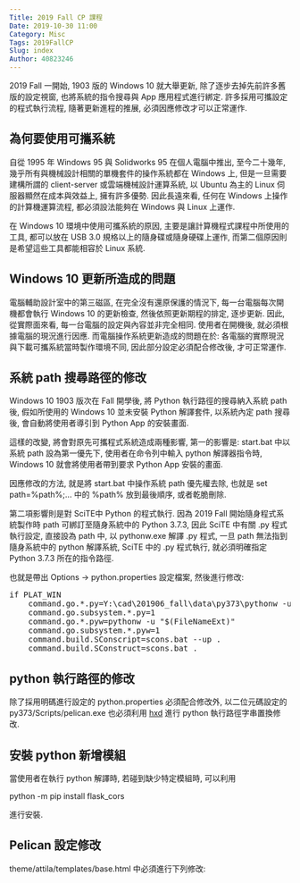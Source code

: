 ```yaml
---
Title: 2019 Fall CP 課程
Date: 2019-10-30 11:00
Category: Misc
Tags: 2019FallCP
Slug: index
Author: 40823246
---
```


2019 Fall 一開始, 1903 版的 Windows 10 就大舉更新, 除了逐步去掉先前許多舊版的設定視窗, 也將系統的指令搜尋與 App 應用程式進行綁定. 許多採用可攜設定的程式執行流程, 隨著更新進程的推展, 必須因應修改才可以正常運作.

<!-- PELICAN_END_SUMMARY -->

為何要使用可攜系統
----

自從 1995 年 Windows 95 與 Solidworks 95 在個人電腦中推出, 至今二十幾年, 幾乎所有與機械設計相關的單機套件的操作系統都在 Windows 上, 但是一旦需要建構所謂的 client-server 或雲端機械設計運算系統, 以 Ubuntu 為主的 Linux 伺服器顯然在成本與效益上, 擁有許多優勢. 因此長遠來看, 任何在 Windows 上操作的計算機運算流程, 都必須設法能夠在 Windows 與 Linux 上運作.

在 Windows 10 環境中使用可攜系統的原因, 主要是讓計算機程式課程中所使用的工具, 都可以放在 USB 3.0 規格以上的隨身碟或隨身硬碟上運作, 而第二個原因則是希望這些工具都能相容於 Linux 系統.

Windows 10 更新所造成的問題
----

電腦輔助設計室中的第三磁區, 在完全沒有還原保護的情況下, 每一台電腦每次開機都會執行 Windows 10 的更新檢查, 然後依照更新期程的排定, 逐步更新. 因此, 從實際面來看, 每一台電腦的設定與內容並非完全相同. 使用者在開機後, 就必須根據電腦的現況進行因應. 而電腦操作系統更新造成的問題在於: 各電腦的實際現況與下載可攜系統當時製作環境不同, 因此部分設定必須配合修改後, 才可正常運作.

系統 path 搜尋路徑的修改
----

Windows 10 1903 版次在 Fall 開學後, 將 Python 執行路徑的搜尋納入系統 path 後, 假如所使用的 Windows 10 並未安裝 Python 解譯套件, 以系統內定 path 搜尋後, 會自動將使用者導引到 Python App 的安裝畫面.

這樣的改變, 將會對原先可攜程式系統造成兩種影響, 第一的影響是: start.bat 中以系統 path 設為第一優先下, 使用者在命令列中輸入 python 解譯器指令時, Windows 10 就會將使用者帶到要求 Python App 安裝的畫面.

因應修改的方法, 就是將 start.bat 中操作系統 path 優先權去除, 也就是 set path=%path%;... 中的 %path% 放到最後順序, 或者乾脆刪除.

第二項影響則是對 SciTE中 Python 的程式執行. 因為 2019 Fall 開始隨身程式系統製作時 path 可綁訂至隨身系統中的 Python 3.7.3, 因此 SciTE 中有關 .py 程式執行設定, 直接設為 path 中, 以 pythonw.exe 解譯 .py 程式, 一旦 path 無法指到隨身系統中的 python 解譯系統,  SciTE 中的 .py 程式執行, 就必須明確指定 Python 3.7.3 所在的指令路徑.

也就是帶出 Options -> python.properties 設定檔案, 然後進行修改:

<pre class="brush: python">
if PLAT_WIN
	command.go.*.py=Y:\cad\201906_fall\data\py373\pythonw -u "$(FileNameExt)"
	command.go.subsystem.*.py=1
	command.go.*.pyw=pythonw -u "$(FileNameExt)"
	command.go.subsystem.*.pyw=1
	command.build.SConscript=scons.bat --up .
	command.build.SConstruct=scons.bat .
</pre>

python 執行路徑的修改
----

除了採用明碼進行設定的 python.properties 必須配合修改外, 以二位元碼設定的 py373/Scripts/pelican.exe 也必須利用 [hxd] 進行 python 執行路徑字串置換修改.

[hxd]: https://mh-nexus.de/en/hxd/

安裝 python 新增模組
----

當使用者在執行 python 解譯時, 若碰到缺少特定模組時, 可以利用 

python -m pip install flask_cors

進行安裝.

Pelican 設定修改
----

theme/attila/templates/base.html 中必須進行下列修改:

<pre class="brush: jscript">
<script type="text/javascript" src="./../cmsimde/static/syntaxhighlighter/shCore.js"></script>
<script type="text/javascript" src="./../cmsimde/static/syntaxhighlighter/shBrushJScript.js"></script>
<script type="text/javascript" src="./../cmsimde/static/syntaxhighlighter/shBrushJava.js"></script>
<script type="text/javascript" src="./../cmsimde/static/syntaxhighlighter/shBrushPython.js"></script>
<script type="text/javascript" src="./../cmsimde/static/syntaxhighlighter/shBrushSql.js"></script>
<script type="text/javascript" src="./../cmsimde/static/syntaxhighlighter/shBrushXml.js"></script>
<script type="text/javascript" src="./../cmsimde/static/syntaxhighlighter/shBrushPhp.js"></script>
<script type="text/javascript" src="./../cmsimde/static/syntaxhighlighter/shBrushCpp.js"></script>
<script type="text/javascript" src="./../cmsimde/static/syntaxhighlighter/shBrushCss.js"></script>
<script type="text/javascript" src="./../cmsimde/static/syntaxhighlighter/shBrushCSharp.js"></script>
<script type="text/javascript" src="./../cmsimde/static/syntaxhighlighter/shBrushBash.js"></script>
<script type="text/javascript" src="./../cmsimde/static/syntaxhighlighter/shBrushLua.js"></script>
<script type='text/javascript'>
	(function(){
		var corecss = document.createElement('link');
		var themecss = document.createElement('link');
		var corecssurl = "./../cmsimde/static/syntaxhighlighter/css/shCore.css";
		if ( corecss.setAttribute ) {
				corecss.setAttribute( "rel", "stylesheet" );
				corecss.setAttribute( "type", "text/css" );
				corecss.setAttribute( "href", corecssurl );
		} else {
				corecss.rel = "stylesheet";
				corecss.href = corecssurl;
		}
		document.getElementsByTagName("head")[0].insertBefore( corecss, document.getElementById("syntaxhighlighteranchor") );
		var themecssurl = "./../cmsimde/static/syntaxhighlighter/css/shThemeDefault.css?ver=3.0.9b";
		if ( themecss.setAttribute ) {
				themecss.setAttribute( "rel", "stylesheet" );
				themecss.setAttribute( "type", "text/css" );
				themecss.setAttribute( "href", themecssurl );
		} else {
				themecss.rel = "stylesheet";
				themecss.href = themecssurl;
		}
		//document.getElementById("syntaxhighlighteranchor").appendChild(themecss);
		document.getElementsByTagName("head")[0].insertBefore( themecss, document.getElementById("syntaxhighlighteranchor") );
	})();
	SyntaxHighlighter.config.strings.expandSource = '+ expand source';
	SyntaxHighlighter.config.strings.help = '?';
	SyntaxHighlighter.config.strings.alert = 'SyntaxHighlighter\n\n';
	SyntaxHighlighter.config.strings.noBrush = 'Can\'t find brush for: ';
	SyntaxHighlighter.config.strings.brushNotHtmlScript = 'Brush wasn\'t configured for html-script option: ';
	SyntaxHighlighter.defaults['pad-line-numbers'] = false;
	SyntaxHighlighter.defaults['toolbar'] = false;
	SyntaxHighlighter.all();
</script>

<!-- for LaTeX equations -->
<script src="https://scrum-3.github.io/web/math/MathJax.js?config=TeX-MML-AM_CHTML" type="text/javascript"></script>

</pre>